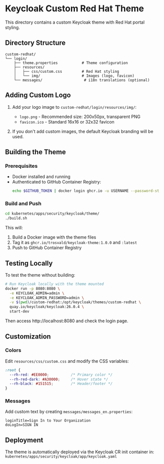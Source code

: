 # Keycloak Custom Red Hat Theme

This directory contains a custom Keycloak theme with Red Hat portal styling.

## Directory Structure

```
custom-redhat/
└── login/
    ├── theme.properties           # Theme configuration
    ├── resources/
    │   ├── css/custom.css         # Red Hat styling
    │   └── img/                   # Images (logo, favicon)
    └── messages/                   # i18n translations (optional)
```

## Adding Custom Logo

1. Add your logo image to `custom-redhat/login/resources/img/`:
   - `logo.png` - Recommended size: 200x50px, transparent PNG
   - `favicon.ico` - Standard 16x16 or 32x32 favicon

2. If you don't add custom images, the default Keycloak branding will be used.

## Building the Theme

### Prerequisites

- Docker installed and running
- Authenticated to GitHub Container Registry:
  ```bash
  echo $GITHUB_TOKEN | docker login ghcr.io -u USERNAME --password-stdin
  ```

### Build and Push

```bash
cd kubernetes/apps/security/keycloak/theme/
./build.sh
```

This will:
1. Build a Docker image with the theme files
2. Tag it as `ghcr.io/trosvald/keycloak-theme:1.0.0` and `:latest`
3. Push to GitHub Container Registry

## Testing Locally

To test the theme without building:

```bash
# Run Keycloak locally with the theme mounted
docker run -p 8080:8080 \
  -e KEYCLOAK_ADMIN=admin \
  -e KEYCLOAK_ADMIN_PASSWORD=admin \
  -v $(pwd)/custom-redhat:/opt/keycloak/themes/custom-redhat \
  quay.io/keycloak/keycloak:26.0.4 \
  start-dev
```

Then access http://localhost:8080 and check the login page.

## Customization

### Colors

Edit `resources/css/custom.css` and modify the CSS variables:

```css
:root {
  --rh-red: #EE0000;          /* Primary color */
  --rh-red-dark: #A30000;     /* Hover state */
  --rh-black: #151515;        /* Header/footer */
}
```

### Messages

Add custom text by creating `messages/messages_en.properties`:

```properties
loginTitle=Sign In to Your Organization
doLogIn=SIGN IN
```

## Deployment

The theme is automatically deployed via the Keycloak CR init container in:
`kubernetes/apps/security/keycloak/app/keycloak.yaml`
